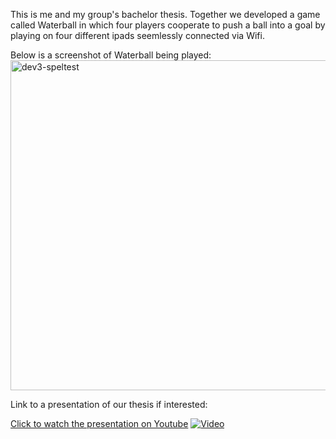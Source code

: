 This is me and my group's bachelor thesis. Together we developed a game called Waterball in which four players cooperate to push a ball into a goal by playing on four different ipads seemlessly connected via Wifi.

Below is a screenshot of Waterball being played:
<img width="528" alt="dev3-speltest" src="https://github.com/AntonGole/4in1/assets/55693360/6db30b01-29c8-473a-b6de-b1551ea94cae">

Link to a presentation of our thesis if interested:

[Click to watch the presentation on Youtube](https://www.youtube.com/watch?v=iS5_kYONqAw&ab)
[![Video](https://i3.ytimg.com/vi/iS5_kYONqAw/maxresdefault.jpg)](https://www.youtube.com/watch?v=iS5_kYONqAw&ab)
